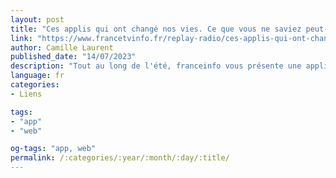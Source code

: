 ```yaml
---
layout: post
title: "Ces applis qui ont changé nos vies. Ce que vous ne saviez peut-être pas sur Shazam"
link: "https://www.francetvinfo.fr/replay-radio/ces-applis-qui-ont-change-nos-vies/ces-applis-qui-ont-change-nos-vies-ce-que-vous-ne-saviez-peut-etre-pas-sur-shazam-la-magie-de-la-reconnaissance-musicale_5928170.html"
author: Camille Laurent
published_date: "14/07/2023"
description: "Tout au long de l'été, franceinfo vous présente une application qui a changé vos vies ou vos habitudes. Au tour de Shazam, l'application de reconnaissance musicale qui, en un peu plus de 20 ans, a conquis le monde."
language: fr
categories:
- Liens

tags:
- "app"
- "web"

og-tags: "app, web"
permalink: /:categories/:year/:month/:day/:title/
---
```

